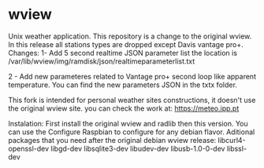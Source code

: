 # wview
Unix weather application.
This repository is a change to the original wview. In this release all stations types are dropped except Davis vantage pro+. 
Changes:
1- Add 5 second realtime JSON parameter list the location is
/var/lib/wview/img/ramdisk/json/realtimeparameterlist.txt

2 - Add new parameteres related to Vantage pro+ second loop like apparent temperature. You can find the new parameters JSON in the txtx folder.

This fork is intended for personal weather sites constructions, it doesn't use the original wview site. you can check the work at: https://meteo.ipp.pt

Instalation: First install the original wview and radlib then this version. You can use the Configure Raspbian to configure for any debian flavor.
Aditional packages that you need after the original debian wview release:
libcurl4-openssl-dev libgd-dev libsqlite3-dev libudev-dev libusb-1.0-0-dev libssl-dev
